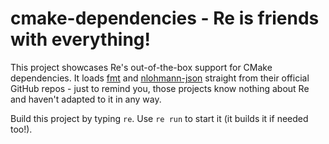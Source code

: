 # cmake-dependencies - Re is friends with everything!

This project showcases Re's out-of-the-box support for CMake dependencies. It loads [fmt](https://github.com/fmtlib/fmt) and [nlohmann-json](https://github.com/nlohmann/json) straight from their official GitHub repos - just to remind you,  those projects know nothing about Re and haven't adapted to it in any way.

Build this project by typing `re`. Use `re run` to start it (it builds it if needed too!).
